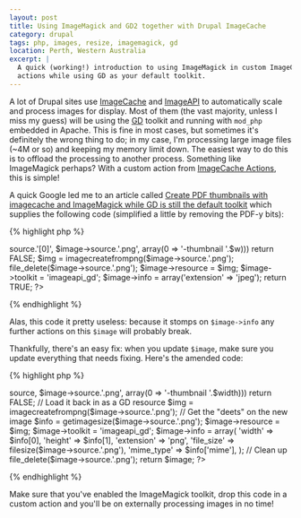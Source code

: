 ```yaml
---
layout: post
title: Using ImageMagick and GD2 together with Drupal ImageCache
category: drupal
tags: php, images, resize, imagemagick, gd
location: Perth, Western Australia
excerpt: |
  A quick (working!) introduction to using ImageMagick in custom ImageCache 
  actions while using GD as your default toolkit.
---
```


A lot of Drupal sites use [ImageCache][] and [ImageAPI][] to automatically
scale and process images for display. Most of them (the vast majority, unless
I miss my guess) will be using the [GD] toolkit and running with `mod_php`
embedded in Apache. This is fine in most cases, but sometimes it's definitely
the wrong thing to do; in my case, I'm processing large image files (~4M or
so) and keeping my memory limit down. The easiest way to do this is to offload
the processing to another process. Something like ImageMagick perhaps? With a
custom action from [ImageCache Actions][], this is simple!

A quick Google led me to an article called [Create PDF thumbnails with
imagecache and ImageMagick while GD is still the default
toolkit](http://drupal.org/node/641372) which supplies the following code
(simplified a little by removing the PDF-y bits):

{% highlight php %}
<?php
$w = 246; // change to your preferred thumbnail width
if (!_imageapi_imagemagick_convert($image->source.'[0]', $image->source.'.png', array(0 => '-thumbnail '.$w))) return FALSE;
$img = imagecreatefrompng($image->source.'.png');
file_delete($image->source.'.png');
$image->resource = $img;
$image->toolkit = 'imageapi_gd';
$image->info = array('extension' => 'jpeg');
return TRUE;
?>
{% endhighlight %}

Alas, this code it pretty useless: because it stomps on `$image->info` any
further actions on this `$image` will probably break.

Thankfully, there's an easy fix: when you update `$image`, make sure you
update everything that needs fixing. Here's the amended code:

{% highlight php %}
<?php
// "Thumbnail" the image
$width = 600;
if (!_imageapi_imagemagick_convert($image->source, $image->source.'.png', array(0 => '-thumbnail '.$width))) return FALSE;

// Load it back in as a GD resource
$img = imagecreatefrompng($image->source.'.png');

// Get the "deets" on the new image
$info = getimagesize($image->source.'.png');
$image->resource = $img;
$image->toolkit = 'imageapi_gd';
$image->info = array(
  'width' => $info[0],
  'height' => $info[1],
  'extension' => 'png',
  'file_size' => filesize($image->source.'.png'),
  'mime_type' => $info['mime'],
);

// Clean up
file_delete($image->source.'.png');

return $image;
?>
{% endhighlight %}

Make sure that you've enabled the ImageMagick toolkit, drop this code in a
custom action and you'll be on externally processing images in no time!

[ImageCache]: http://drupal.org/project/imagecache
[ImageAPI]: http://drupal.org/project/imageapi
[ImageCache Actions]: http://drupal.org/project/imagecache_actions
[GD]: http://www.php.net/gd
